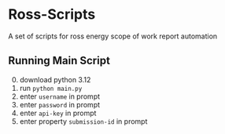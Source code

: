 # Ross-Scripts

A set of scripts for ross energy scope of work report automation
 
## Running Main Script

0) download python 3.12
1) run `python main.py`
2) enter `username` in prompt
3) enter `password` in prompt
4) enter `api-key` in prompt
5) enter property `submission-id` in prompt